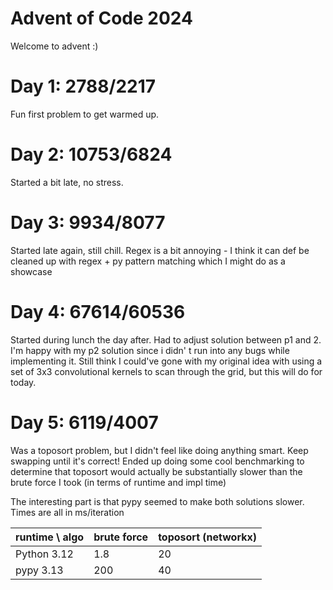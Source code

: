 # Advent of Code 2024

Welcome to advent :)

# Day 1: 2788/2217

Fun first problem to get warmed up.

# Day 2: 10753/6824

Started a bit late, no stress.

# Day 3: 9934/8077

Started late again, still chill. Regex is a bit annoying - I think it can def be cleaned up with regex + py pattern
matching which I might do as a showcase

# Day 4: 67614/60536

Started during lunch the day after. Had to adjust solution between p1 and 2. I'm happy with my p2 solution since i didn'
t run into any bugs while implementing it. Still think I could've gone with my original idea with using a set of 3x3
convolutional kernels to scan through the grid, but this will do for today.

# Day 5: 6119/4007

Was a toposort problem, but I didn't feel like doing anything smart. Keep swapping until it's correct!
Ended up doing some cool benchmarking to determine that toposort would actually be substantially slower than the brute
force I took (in terms of runtime and impl time)

The interesting part is that pypy seemed to make both solutions slower.
Times are all in ms/iteration

| runtime \ algo | brute force | toposort (networkx) |
|----------------|-------------|---------------------|
| Python 3.12    | 1.8         | 20                  |
| pypy 3.13      | 200         | 40                  |
